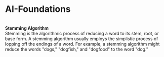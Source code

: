 # AI-Foundations

<br>
<strong>Stemming Algorithm</strong><br>
Stemming is the algorithmic process of reducing a word to its stem, root, or base form. A stemming algorithm usually employs the simplistic process of lopping off the endings of a word. For example, a stemming algorithm might reduce the words "dogs," "dogfish," and "dogfood" to the word "dog."
